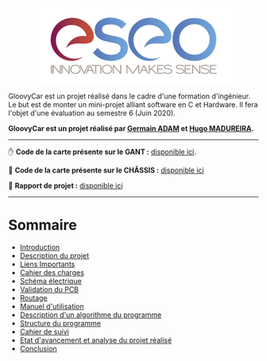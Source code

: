 <p align="center"><img src="readme/img/eseo_logo.png" width="400"></p>


GloovyCar est un projet réalisé dans le cadre d'une formation d'ingénieur.
Le but est de monter un mini-projet alliant software en C et Hardware.
Il fera l'objet d'une évaluation au semestre 6 (Juin 2020).

**GloovyCar est un projet réalisé par [Germain ADAM](https://www.linkedin.com/in/germain-adam-543a26173/) et [Hugo MADUREIRA](https://www.linkedin.com/in/hugo-madureira/).**

---

✋ **Code de la carte présente sur le GANT :** [disponible ici](https://github.com/hugoomdra/GloovyCar/tree/code-gant).

🚗 **Code de la carte présente sur le CHÂSSIS :** [disponible ici](https://github.com/hugoomdra/GloovyCar/tree/code-chassis)

📖 **Rapport de projet :** [disponible ici]()

---
# Sommaire

- [Introduction]()
- [Description du projet]()
- [Liens Importants]()
- [Cahier des charges]()
- [Schéma électrique]()
- [Validation du PCB]()
- [Routage]()
- [Manuel d'utilisation]()
- [Description d'un algorithme du programme]()
- [Structure du programme]()
- [Cahier de suivi]()
- [Etat d'avancement et analyse du projet réalisé]()
- [Conclusion]()

